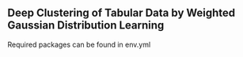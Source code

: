 ## Deep Clustering of Tabular Data by Weighted Gaussian Distribution Learning

Required packages can be found in env.yml